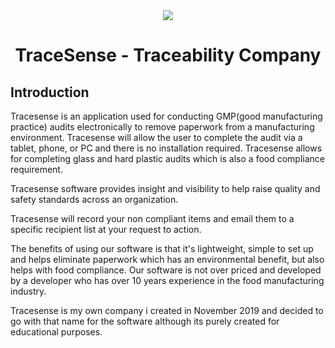 <div align="center">
<img src="https://github.com/tdignan87/traceVMS/blob/master/static/img/TraceSense_RGB.jpg" target="_blank" rel=""/>
</div>
<div align="center">
<h1>TraceSense - Traceability Company</h1>
</div>

## Introduction

Tracesense is an application used for conducting GMP(good manufacturing practice) audits electronically to remove paperwork from a manufacturing environment. Tracesense will allow the user to complete the audit via a tablet, phone, or PC and there is no installation required. Tracesense allows for completing glass and hard plastic audits which is also a food compliance requirement.

Tracesense software provides insight and visibility to help raise quality and safety standards across an organization. 

Tracesense will record your non compliant items and email them to a specific recipient list at your request to action. 

The benefits of using our software is that it's lightweight, simple to set up and helps eliminate paperwork which has an environmental benefit, but also helps with food compliance. Our software is not over priced and developed by a developer who has over 10 years experience in the food manufacturing industry.


Tracesense is my own company i created in November 2019 and decided to go with that name for the software although its purely created for educational purposes.